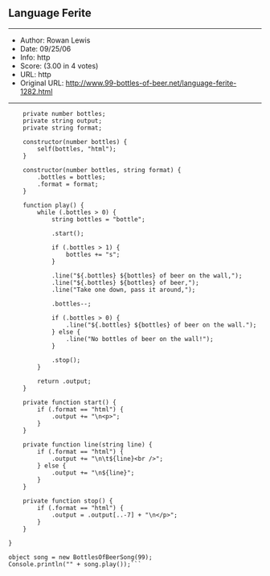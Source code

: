 
## Language Ferite ##
---
- Author: Rowan Lewis
- Date: 09/25/06
- Info: http
- Score:  (3.00 in 4 votes)
- URL: http
- Original URL: http://www.99-bottles-of-beer.net/language-ferite-1282.html
---

```class BottlesOfBeerSong {
	private number bottles;
	private string output;
	private string format;
	
	constructor(number bottles) {
		self(bottles, "html");
	}
	
	constructor(number bottles, string format) {
		.bottles = bottles;
		.format = format;
	}
	
	function play() {
		while (.bottles > 0) {
			string bottles = "bottle";
			
			.start();
			
			if (.bottles > 1) {
				bottles += "s";
			}
			
			.line("${.bottles} ${bottles} of beer on the wall,");
			.line("${.bottles} ${bottles} of beer,");
			.line("Take one down, pass it around,");
			
			.bottles--;
			
			if (.bottles > 0) {
				.line("${.bottles} ${bottles} of beer on the wall.");
			} else {
				.line("No bottles of beer on the wall!");
			}
			
			.stop();
		}
		
		return .output;
	}
	
	private function start() {
		if (.format == "html") {
			.output += "\n<p>";
		}
	}
	
	private function line(string line) {
		if (.format == "html") {
			.output += "\n\t${line}<br />";
		} else {
			.output += "\n${line}";
		}
	}
	
	private function stop() {
		if (.format == "html") {
			.output = .output[..-7] + "\n</p>";
		}
	}
	
}

object song = new BottlesOfBeerSong(99);
Console.println("" + song.play());```